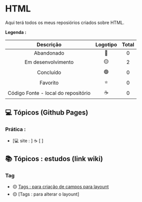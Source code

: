 # HTML
 
<p> Aqui terá todos os meus reposiórios criados sobre HTML. </p>

<strong> Legenda :</strong>

|Descrição | Logotipo   | Total |
|:--: |:--:|:--:|
| Abandonado | 🔴 | 0 |
| Em desenvolvimento    |  🟡  | 2 |
| Concluído    |  🟢  | 0 |
| Favorito | ⭐ | 0 |
| Código Fonte - local do repositório | ☕| 0 |


## 💻 Tópicos (Github Pages) 
### Prática : 
* [💻 site :  ] ☕ [ ]


## 📚 Tópicos : estudos (link wiki)  
### Tag
* 🟡 [Tags :  para criação de campos para layount ](https://github.com/LeandroPereira2603/HTML/wiki/DOM-tags-:-para--cria%C3%A7%C3%A3o-de-campos-para--o-layout)
* 🟡 [Tags :  para alterar o layount]

